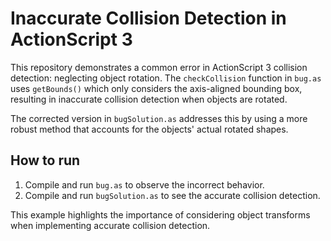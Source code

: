 # Inaccurate Collision Detection in ActionScript 3

This repository demonstrates a common error in ActionScript 3 collision detection: neglecting object rotation.  The `checkCollision` function in `bug.as` uses `getBounds()` which only considers the axis-aligned bounding box, resulting in inaccurate collision detection when objects are rotated.

The corrected version in `bugSolution.as` addresses this by using a more robust method that accounts for the objects' actual rotated shapes.

## How to run

1. Compile and run `bug.as` to observe the incorrect behavior.
2. Compile and run `bugSolution.as` to see the accurate collision detection.

This example highlights the importance of considering object transforms when implementing accurate collision detection.